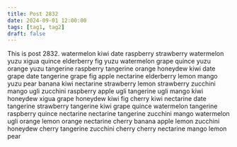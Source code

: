 ```yaml
---
title: Post 2832
date: 2024-09-01 12:00:00
tags: [tag1, tag2]
draft: false
---
```

This is post 2832.
watermelon
kiwi
date
raspberry
strawberry
watermelon
yuzu
xigua
quince
elderberry
fig
yuzu
watermelon
grape
quince
yuzu
orange
yuzu
tangerine
raspberry
tangerine
orange
honeydew
kiwi
date
grape
date
tangerine
grape
fig
apple
nectarine
elderberry
lemon
mango
yuzu
pear
banana
kiwi
nectarine
strawberry
lemon
strawberry
zucchini
mango
ugli
zucchini
raspberry
apple
ugli
tangerine
ugli
mango
kiwi
honeydew
xigua
grape
honeydew
kiwi
fig
cherry
kiwi
nectarine
date
tangerine
strawberry
tangerine
kiwi
grape
quince
watermelon
tangerine
raspberry
quince
nectarine
nectarine
tangerine
zucchini
mango
watermelon
ugli
orange
lemon
orange
nectarine
cherry
banana
apple
lemon
zucchini
honeydew
cherry
tangerine
zucchini
cherry
cherry
nectarine
mango
lemon
pear
